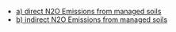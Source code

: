 * [a) direct N2O Emissions from managed soils](CRF3Da.md)
* [b) indirect N2O Emissions from managed soils](CRF3Db.md)
